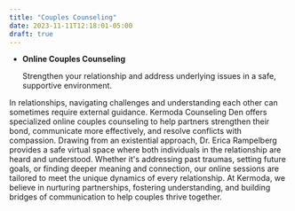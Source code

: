 ```yaml
---
title: "Couples Counseling"
date: 2023-11-11T12:18:01-05:00
draft: true
---
```


- **Online Couples Counseling**

  Strengthen your relationship and address underlying issues in a safe, supportive environment.

In relationships, navigating challenges and understanding each other can sometimes require external guidance. Kermoda Counseling Den offers specialized online couples counseling to help partners strengthen their bond, communicate more effectively, and resolve conflicts with compassion. Drawing from an existential approach, Dr. Erica Rampelberg provides a safe virtual space where both individuals in the relationship are heard and understood. Whether it's addressing past traumas, setting future goals, or finding deeper meaning and connection, our online sessions are tailored to meet the unique dynamics of every relationship. At Kermoda, we believe in nurturing partnerships, fostering understanding, and building bridges of communication to help couples thrive together.
